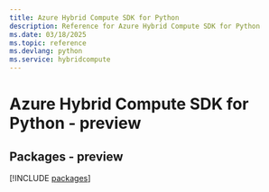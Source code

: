 ```yaml
---
title: Azure Hybrid Compute SDK for Python
description: Reference for Azure Hybrid Compute SDK for Python
ms.date: 03/18/2025
ms.topic: reference
ms.devlang: python
ms.service: hybridcompute
---
```

# Azure Hybrid Compute SDK for Python - preview
## Packages - preview
[!INCLUDE [packages](hybrid-compute-index.md)]